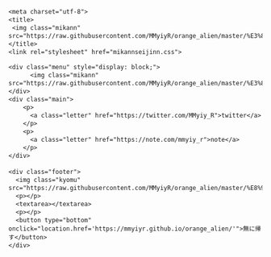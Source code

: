 <html lang="en" dir="ltr">

  <head>

    <meta charset="utf-8">
    <title>
     <img class="mikann" src="https://raw.githubusercontent.com/MMyiyR/orange_alien/master/%E3%81%BF%E3%81%8B%E3%82%93%E6%98%9F%E4%BA%BA%E9%A1%94.jpg">
    </title>
    <link rel="stylesheet" href="mikannseijinn.css">

  </head>

  <body>

    <div class="menu" style="display: block;">
          <img class="mikann" src="https://raw.githubusercontent.com/MMyiyR/orange_alien/master/%E3%81%BF%E3%81%8B%E3%82%93%E6%98%9F%E4%BA%BA%E9%A1%94.jpg">
    </div>
    <div class="main">
        <p>
          <a class="letter" href="https://twitter.com/MMyiy_R">twitter</a>
        </p>
        <p>
          <a class="letter" href="https://note.com/mmyiy_r">note</a>
        </p>
    </div>

    <div class="footer">
      <img class="kyomu" src="https://raw.githubusercontent.com/MMyiyR/orange_alien/master/%E8%99%9A%E7%84%A1%E3%81%8F%E3%82%93.gif">
      <p></p>
      <textarea></textarea>
      <p></p>
      <button type="bottom" onclick="location.href='https://mmyiyr.github.io/orange_alien/'">無に帰す</button>
    </div>

  </body>

</html>
